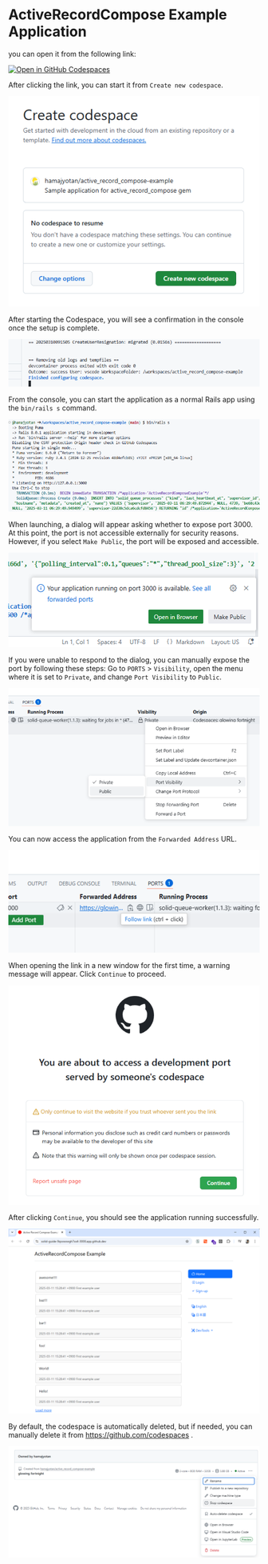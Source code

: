 # ActiveRecordCompose Example Application

you can open it from the following link:

[![Open in GitHub Codespaces](https://github.com/codespaces/badge.svg)](https://codespaces.new/hamajyotan/active_record_compose-example)

After clicking the link, you can start it from `Create new codespace`.

![](doc/create-codespace.png)

After starting the Codespace, you will see a confirmation in the console once the setup is complete.

![](doc/finished-configuring-codespace.png)

From the console, you can start the application as a normal Rails app using the `bin/rails s` command.

![](doc/bin-rails-server.png)

When launching, a dialog will appear asking whether to expose port 3000.
At this point, the port is not accessible externally for security reasons. However, if you select `Make Public`, the port will be exposed and accessible.

![](doc/port-visibility-dialog.png)

If you were unable to respond to the dialog, you can manually expose the port by following these steps:
Go to `PORTS` > `Visibility`, open the menu where it is set to `Private`, and change `Port Visibility` to `Public`.

![](doc/change-port-visibility-to-public.png)

You can now access the application from the `Forwarded Address` URL.

![](doc/forwarded-address.png)

When opening the link in a new window for the first time, a warning message will appear. Click `Continue` to proceed.

![](doc/port-visibility-warn.png)

After clicking `Continue`, you should see the application running successfully.

![](doc/application-was-able-to-start.png)

By default, the codespace is automatically deleted, but if needed, you can manually delete it from https://github.com/codespaces .

![](doc/stop-codespaces.png)
